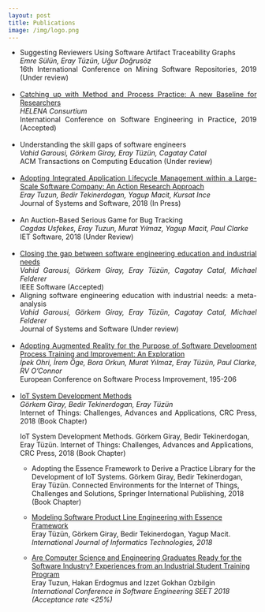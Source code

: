 ```yaml
---
layout: post
title: Publications
image: /img/logo.png
---
```

<ul>

<li>
<div style="text-align: justify">
Suggesting Reviewers Using Software Artifact Traceability Graphs  
<br><i>Emre Sülün, Eray Tüzün, Uğur Doğrusöz</i>  
<br>16th International Conference on Mining Software Repositories, 2019 (Under review)
</div>
</li>
<br>
<li>
<div style="text-align: justify">
<a href="https://www.researchgate.net/publication/330222041_Catching_up_with_Method_and_Process_Practice_An_Industry-Informed_Baseline_for_Researchers">Catching up with Method and Process Practice: A new Baseline for Researchers   </a>
<br><i>HELENA Consurtium</i> 
<br>International Conference on Software Engineering in Practice, 2019 (Accepted)  
</div>
</li>
<br>
<li>
<div style="text-align: justify">
Understanding the skill gaps of software engineers
<br><i>Vahid Garousi, Görkem Giray, Eray Tüzün, Cagatay Catal</i> 
<br>ACM Transactions on Computing Education (Under review)
</div>
</li>
<br>
<li>
<div style="text-align: justify">
<a href="https://www.sciencedirect.com/science/article/pii/S0164121218302565">Adopting Integrated Application Lifecycle Management within a Large-Scale Software Company: An Action Research Approach </a>
<br><i>Eray Tuzun, Bedir Tekinerdogan, Yagup Macit, Kursat Ince</i> 
<br>Journal of Systems and Software, 2018 (In Press)
</div>
</li>
<br>
<li>
<div style="text-align: justify">
An Auction-Based Serious Game for Bug Tracking
<br><i>Cagdas Usfekes, Eray Tuzun, Murat Yılmaz, Yagup Macit, Paul Clarke</i> 
<br>IET Software, 2018 (Under Review)
</div>
</li>
<br>
<li>
<div style="text-align: justify">
<a href="https://arxiv.org/abs/1812.01954">Closing the gap between software engineering education and industrial needs </a>
<br><i>Vahid Garousi, Görkem Giray, Eray Tüzün, Cagatay Catal, Michael Felderer</i> 
<br>IEEE Software (Accepted)
</div>
</li>
<li>
<div style="text-align: justify">
Aligning software engineering education with industrial needs: a meta-analysis
<br><i>Vahid Garousi, Görkem Giray, Eray Tüzün, Cagatay Catal, Michael Felderer</i> 
<br>Journal of Systems and Software (Under review)
</div>
</li>
<br>
<li>
<div style="text-align: justify">
<a href="https://link.springer.com/chapter/10.1007/978-3-319-97925-0_16">Adopting Augmented Reality for the Purpose of Software Development Process Training and Improvement: An Exploration </a>
<br><i>İpek Ohri, İrem Öge, Bora Orkun, Murat Yılmaz, Eray Tüzün, Paul Clarke, RV O’Connor</i> 
<br>European Conference on Software Process Improvement, 195-206
</div>
</li>
<br>
<li>
<div style="text-align: justify">
<a href="https://https://www.researchgate.net/publication/320596390_IoT_System_Development_Methods">IoT System Development Methods </a>
<br><i>Görkem Giray, Bedir Tekinerdogan, Eray Tüzün</i> 
<br>Internet of Things: Challenges, Advances and Applications, CRC Press, 2018 (Book Chapter)
</div>
</li>



IoT System Development Methods. Görkem Giray, Bedir Tekinerdogan, Eray Tüzün. Internet of Things: Challenges, Advances and Applications, CRC Press, 2018 (Book Chapter)

- Adopting the Essence Framework to Derive a Practice Library for the Development of IoT Systems. Görkem Giray, Bedir Tekinerdogan, Eray Tüzün. Connected Environments for the Internet of Things, Challenges and Solutions, Springer International Publishing, 2018 (Book Chapter)

- [Modeling Software Product Line Engineering with Essence Framework](https://www.researchgate.net/publication/322697487_Modeling_Software_Product_Line_Engineering_with_Essence_Framework)  
Eray Tüzün, Görkem Giray, Bedir Tekinerdogan, Yagup Macit.  
_International Journal of Informatics Technologies, 2018_

- [Are Computer Science and Engineering Graduates Ready for the Software Industry? Experiences from an Industrial Student Training Program](https://arxiv.org/abs/1805.08894)  
Eray Tuzun, Hakan Erdogmus and Izzet Gokhan Ozbilgin  
_International Conference in Software Engineering SEET 2018 (Acceptance rate <25%)_

</ul>

